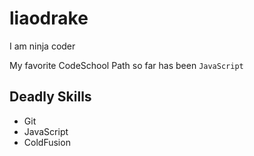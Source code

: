 liaodrake
=========
I am ninja coder

My favorite CodeSchool Path so far has been `JavaScript`

Deadly Skills
-------------
* Git
* JavaScript
* ColdFusion

